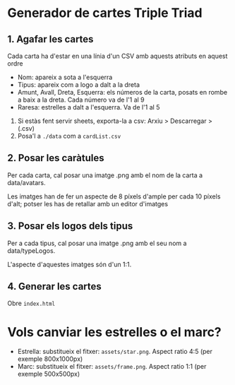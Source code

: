 # Generador de cartes Triple Triad

## 1. Agafar les cartes
Cada carta ha d'estar en una línia d'un CSV amb aquests atributs en aquest ordre
- Nom: apareix a sota a l'esquerra
- Tipus: apareix com a logo a dalt a la dreta
- Amunt, Avall, Dreta, Esquerra: els números de la carta, posats en rombe a baix a la dreta. Cada número va de l'1 al 9
- Raresa: estrelles a dalt a l'esquerra. Va de l'1 al 5

1. Si estàs fent servir sheets, exporta-la a csv: Arxiu > Descarregar > (.csv)
2. Posa'l a `./data` com a `cardList.csv`

## 2. Posar les caràtules
Per cada carta, cal posar una imatge .png amb el nom de la carta a data/avatars.

Les imatges han de fer un aspecte de 8 píxels d'ample per cada 10 píxels d'alt; potser les has de retallar amb un editor d'imatges

## 3. Posar els logos dels tipus
Per a cada tipus, cal posar una imatge .png amb el seu nom a data/typeLogos.

L'aspecte d'aquestes imatges són d'un 1:1.

## 4. Generar les cartes

Obre `index.html`

# Vols canviar les estrelles o el marc?

- Estrella: substitueix el fitxer: `assets/star.png`. Aspect ratio 4:5 (per exemple 800x1000px)
- Marc: substitueix el fitxer: `assets/frame.png`. Aspect ratio 1:1 (per exemple 500x500px)